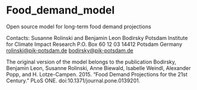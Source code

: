 # Food_demand_model
Open source model for long-term food demand projections

Contacts:
Susanne Rolinski and Benjamin Leon Bodirsky
Potsdam Institute for Climate Impact Research
P.O. Box 60 12 03
14412 Potsdam
Germany
rolinski@pik-potsdam.de
bodirsky@pik-potsdam.de

The original version of the model belongs to the publication 
Bodirsky, Benjamin Leon, Susanne Rolinski, Anne Biewald, Isabelle Weindl, Alexander Popp, and H. Lotze-Campen. 2015. “Food Demand Projections for the 21st Century.” PLoS ONE. doi:10.1371/journal.pone.0139201.
